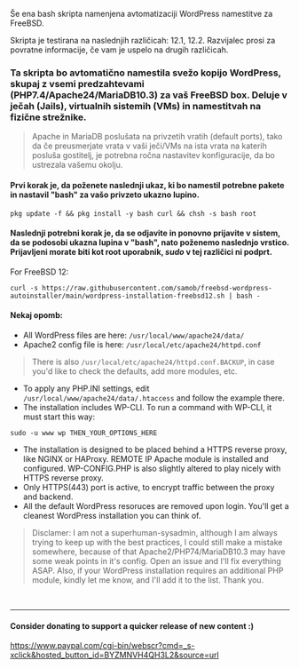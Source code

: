 Še ena bash skripta namenjena avtomatizaciji WordPress namestitve za FreeBSD.

Skripta je testirana na naslednjih različicah: 12.1, 12.2. Razvijalec prosi za povratne informacije, če vam je uspelo na drugih različicah.

### Ta skripta bo avtomatično namestila svežo kopijo WordPress, skupaj z vsemi predzahtevami (PHP7.4/Apache24/MariaDB10.3) za vaš FreeBSD box. Deluje v ječah (Jails), virtualnih sistemih (VMs) in namestitvah na fizične strežnike.
> Apache in MariaDB poslušata na privzetih vratih (default ports), tako da če preusmerjate vrata v vaši ječi/VMs na ista vrata na katerih posluša gostitelj, je potrebna ročna nastavitev konfiguracije, da bo ustrezala vašemu okolju.

#### Prvi korak je, da poženete naslednji ukaz, ki bo namestil potrebne pakete in nastavil "bash" za vašo privzeto ukazno lupino.
```
pkg update -f && pkg install -y bash curl && chsh -s bash root
```

#### Naslednji potrebni korak je, da se odjavite in ponovno prijavite v sistem, da se podosobi ukazna lupina v "bash", nato poženemo naslednjo vrstico. Prijavljeni morate biti kot root uporabnik, *sudo* v tej različici ni podprt.
For FreeBSD 12:<br>
```
curl -s https://raw.githubusercontent.com/samob/freebsd-wordpress-autoinstaller/main/wordpress-installation-freebsd12.sh | bash -
```

#### Nekaj opomb:
- All WordPress files are here: <code>/usr/local/www/apache24/data/</code>
- Apache2 config file is here: <code>/usr/local/etc/apache24/httpd.conf</code>
> There is also <code>/usr/local/etc/apache24/httpd.conf.BACKUP</code>, in case you'd like to check the defaults, add more modules, etc.
- To apply any PHP.INI settings, edit <code>/usr/local/www/apache24/data/.htaccess</code> and follow the example there.
- The installation includes WP-CLI. To run a command with WP-CLI, it must start this way:<br>
```
sudo -u www wp THEN_YOUR_OPTIONS_HERE
```
- The installation is designed to be placed behind a HTTPS reverse proxy, like NGINX or HAProxy. REMOTE IP Apache module is installed and configured. WP-CONFIG.PHP is also slightly altered to play nicely with HTTPS reverse proxy.
- Only HTTPS(443) port is active, to encrypt traffic between the proxy and backend.
- All the default WordPress resoruces are removed upon login. You'll get a cleanest WordPress installation you can think of.

> Disclamer: I am not a superhuman-sysadmin, although I am always trying to keep up with the best practices, I could still make a mistake somewhere, because of that Apache2/PHP74/MariaDB10.3 may have some weak points in it's config. Open an issue and I'll fix everything ASAP. Also, if your WordPress installation requires an additional PHP module, kindly let me know, and I'll add it to the list. Thank you.

<br>
<hr>

#### Consider donating to support a quicker release of new content :)
https://www.paypal.com/cgi-bin/webscr?cmd=_s-xclick&hosted_button_id=BYZMNVH4QH3L2&source=url
